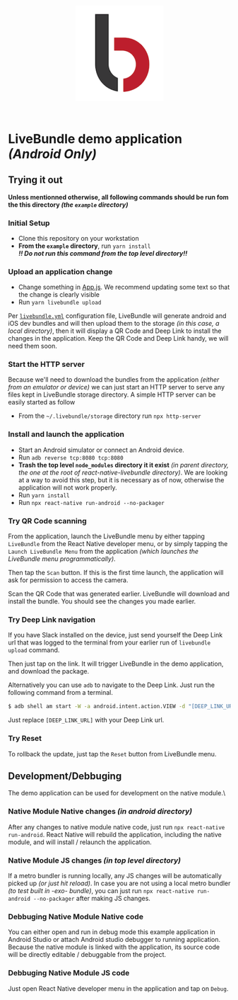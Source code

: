 <h2 align="center">
    <br>
	<img src="./assets/logo.png" alt="LiveBundle" width="200">
	<br>
    <br>
</h2>

# LiveBundle demo application _(Android Only)_

## Trying it out

**Unless mentionned otherwise, all following commands should be run fom the this directory _(the `example` directory)_**

### Initial Setup

- Clone this repository on your workstation
- **From the `example` directory**, run `yarn install`<br/>**_!! Do not run this command from the top level directory!!_**

### Upload an application change

- Change something in [App.js](./App.js). We recommend updating some text so that the change is clearly visible
- Run `yarn livebundle upload`

Per [`livebundle.yml`](./livebundle.yml) configuration file, LiveBundle will generate android and iOS dev bundles and will then upload them to the storage _(in this case, a local directory)_, then it will display a QR Code and Deep Link to install the changes in the application. Keep the QR Code and Deep Link handy, we will need them soon.

### Start the HTTP server

Because we'll need to download the bundles from the application _(either from an emulator or device)_ we can just start an HTTP server to serve any files kept in LiveBundle storage directory. A simple HTTP server can be easily started as follow

- From the `~/.livebundle/storage` directory run `npx http-server`

### Install and launch the application

- Start an Android simulator or connect an Android device.
- Run `adb reverse tcp:8080 tcp:8080`
- **Trash the top level `node_modules` directory it it exist** _(in parent directory, the one at the root of react-native-livebundle directory)_. We are looking at a way to avoid this step, but it is necessary as of now, otherwise the application will not work properly.
- Run `yarn install`
- Run `npx react-native run-android --no-packager`

### Try QR Code scanning

From the application, launch the LiveBundle menu by either tapping `LiveBundle` from the React Native developer menu, or by simply tapping the `Launch LiveBundle Menu` from the application _(which launches the LiveBundle menu programmatically)_.

Then tap the `Scan` button. If this is the first time launch, the application will ask for permission to access the camera.

Scan the QR Code that was generated earlier. LiveBundle will download and install the bundle. You should see the changes you made earlier.

### Try Deep Link navigation

If you have Slack installed on the device, just send yourself the Deep Link url that was logged to the terminal from your earlier run of `livebundle upload` command.

Then just tap on the link. It will trigger LiveBundle in the demo application, and download the package.

Alternatively you can use `adb` to navigate to the Deep Link. Just run the following command from a terminal.

```bash
$ adb shell am start -W -a android.intent.action.VIEW -d "[DEEP_LINK_URL]" io.livebundle.example
```

Just replace `[DEEP_LINK_URL]` with your Deep Link url.

### Try Reset

To rollback the update, just tap the `Reset` button from LiveBundle menu.

## Development/Debbuging

The demo application can be used for development on the native module.\

### Native Module Native changes _(in android directory)_

After any changes to native module native code, just run `npx react-native run-android`. React Native will rebuild the application, including the native module, and will install / relaunch the application.

### Native Module JS changes _(in top level directory)_

If a metro bundler is running locally, any JS changes will be automatically picked up _(or just hit reload)_.
In case you are not using a local metro bundler _(to test built in -exo- bundle)_, you can just run `npx react-native run-android --no-packager` after making JS changes.

### Debbuging Native Module Native code

You can either open and run in debug mode this example application in Android Studio or attach Android studio debugger to running application. Because the native module is linked with the application, its source code will be directly editable / debuggable from the project.

### Debbuging Native Module JS code

Just open React Native developer menu in the application and tap on `Debug`.
